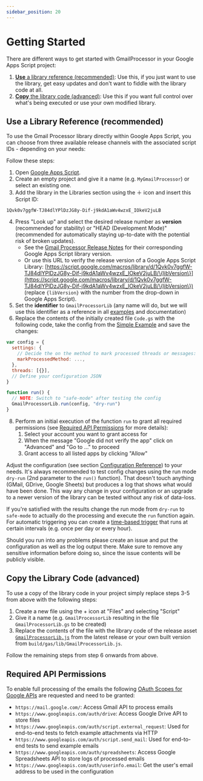 ```yaml
---
sidebar_position: 20
---
```

# Getting Started

There are different ways to get started with GmailProcessor in your Google Apps Script project:

1. [**Use** a library reference (recommended)](#use-a-library-reference-recommended): Use this, if you just want to use the library, get easy updates and don't want to fiddle with the library code at all.
2. [**Copy** the library code (advanced)](#copy-the-library-code-advanced): Use this if you want full control over what's being executed or use your own modified library.

## Use a Library Reference (recommended)

To use the Gmail Processor library directly within Google Apps Script, you can choose from three available release channels with the associated script IDs - depending on your needs:

Follow these steps:

1. Open [Google Apps Script](https://script.google.com/home?hl=en).
2. Create an empty project and give it a name (e.g. `MyGmailProcessor`) or select an existing one.
3. Add the library in the Libraries section using the ＋ icon and insert this Script ID:
  ```text
  1Qvk0v7ggfW-TJ84dlYPlDzJG8y-Dif-j9kdA1aWv4wzxE_IOkeV2juLB
  ```
4. Press "Look up" and select the desired release number as **version** (recommended for stability) or "HEAD (Development Mode)" (recommended for automatically staying up-to-date with the potential risk of broken updates).
   - See the [Gmail Processor Release Notes](https://github.com/ahochsteger/gmail-processor/releases) for their corresponding Google Apps Script library version.
   - Or use this URL to verify the release version of a Google Apps Script Library: [https://script.google.com/macros/library/d/1Qvk0v7ggfW-TJ84dlYPlDzJG8y-Dif-j9kdA1aWv4wzxE_IOkeV2juLB/\{libVersion\}](https://script.google.com/macros/library/d/1Qvk0v7ggfW-TJ84dlYPlDzJG8y-Dif-j9kdA1aWv4wzxE_IOkeV2juLB/\{libVersion\}) (replace `{libVersion}` with the number from the drop-down in Google Apps Script).
5. Set the **identifier** to `GmailProcessorLib` (any name will do, but we will use this identifier as a reference in all [examples](examples/index.mdx) and documentation)
6. Replace the contents of the initially created file `Code.gs` with the following code, take the config from the [Simple Example](examples/basics/simple.mdx) and save the changes:
  ```javascript
  var config = {
    settings: {
      // Decide the on the method to mark processed threads or messages:
      markProcessedMethod: ...,
    },
    threads: [{}],
    // Define your configuration JSON
  }

  function run() {
    // NOTE: Switch to "safe-mode" after testing the config
    GmailProcessorLib.run(config, "dry-run")
  }
  ```
8. Perform an initial execution of the function `run` to grant all required permissions (see [Required API Permissions](#required-api-permissions) for more details):
   1. Select your account you want to grant access for
   2. When the message "Google did not verify the app" click on "Advanced" and "Go to ..." to proceed
   3. Grant access to all listed apps by clicking "Allow"

Adjust the configuration (see section [Configuration Reference](reference/index.md)) to your needs. It's always recommended to test config changes using the run mode `dry-run` (2nd parameter to the `run()` function). That doesn't touch anything (GMail, GDrive, Google Sheets) but produces a log that shows what would have been done. This way any change in your configuration or an upgrade to a newer version of the library can be tested without any risk of data-loss.

If you're satisfied with the results change the run mode from `dry-run` to `safe-mode` to actually do the processing and execute the `run` function again.
For automatic triggering you can create a [time-based trigger](https://developers.google.com/apps-script/guides/triggers/installable#manage_triggers_manually) that runs at certain intervals (e.g. once per day or every hour).

Should you run into any problems please create an issue and put the configuration as well as the log output there. Make sure to remove any sensitive information before doing so, since the issue contents will be publicly visible.

## Copy the Library Code (advanced)

To use a copy of the library code in your project simply replace steps 3-5 from above with the following steps:

1. Create a new file using the + icon at "Files" and selecting "Script"
2. Give it a name (e.g. `GmailProcessorLib` resulting in the file `GmailProcessorLib.gs` to be created)
3. Replace the contents of the file with the library code of the release asset [`GmailProcessorLib.js`](https://github.com/ahochsteger/gmail-processor/releases/latest/download/GmailProcessorLib.js) from the latest release or your own built version from `build/gas/lib/GmailProcessorLib.js`.

Follow the remaining steps from step 6 onwards from above.

## Required API Permissions

To enable full processing of the emails the following [OAuth Scopes for Google APIs](https://developers.google.com/identity/protocols/oauth2/scopes#script) are requested and need to be granted:

- `https://mail.google.com/`: Access Gmail API to process emails
- `https://www.googleapis.com/auth/drive`: Access Google Drive API to store files
- `https://www.googleapis.com/auth/script.external_request`: Used for end-to-end tests to fetch example attachments via HTTP
- `https://www.googleapis.com/auth/script.send_mail`: Used for end-to-end tests to send example emails
- `https://www.googleapis.com/auth/spreadsheets`: Access Google Spreadsheets API to store logs of processed emails
- `https://www.googleapis.com/auth/userinfo.email`: Get the user's email address to be used in the configuration
